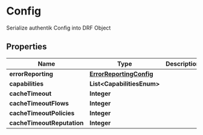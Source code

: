 

# Config

Serialize authentik Config into DRF Object

## Properties

| Name | Type | Description | Notes |
|------------ | ------------- | ------------- | -------------|
|**errorReporting** | [**ErrorReportingConfig**](ErrorReportingConfig.md) |  |  |
|**capabilities** | **List&lt;CapabilitiesEnum&gt;** |  |  |
|**cacheTimeout** | **Integer** |  |  |
|**cacheTimeoutFlows** | **Integer** |  |  |
|**cacheTimeoutPolicies** | **Integer** |  |  |
|**cacheTimeoutReputation** | **Integer** |  |  |



